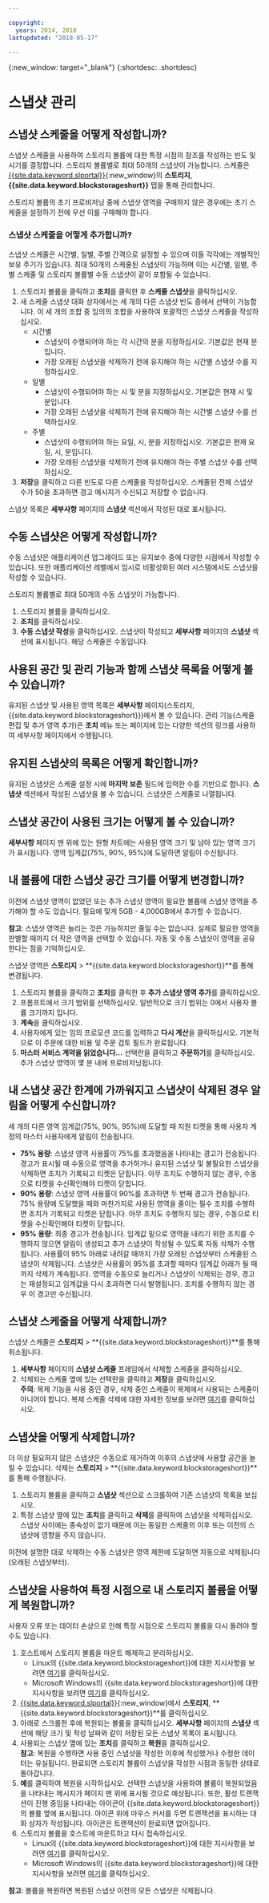 ```yaml
---

copyright:
  years: 2014, 2018
lastupdated: "2018-05-17"

---
```

{:new_window: target="_blank"}
{:shortdesc: .shortdesc}

# 스냅샷 관리

## 스냅샷 스케줄을 어떻게 작성합니까?

스냅샷 스케줄을 사용하여 스토리지 볼륨에 대한 특정 시점의 참조를 작성하는 빈도 및 시기를 결정합니다. 스토리지 볼륨별로 최대 50개의 스냅샷이 가능합니다. 스케줄은 [{{site.data.keyword.slportal}}](https://control.softlayer.com/){:new_window}의 **스토리지**, **{{site.data.keyword.blockstorageshort}}** 탭을 통해 관리합니다.

스토리지 볼륨의 초기 프로비저닝 중에 스냅샷 영역을 구매하지 않은 경우에는 초기 스케줄을 설정하기 전에 우선 이를 구매해야 합니다.

### 스냅샷 스케줄을 어떻게 추가합니까?

스냅샷 스케줄은 시간별, 일별, 주별 간격으로 설정할 수 있으며 이들 각각에는 개별적인 보유 주기가 있습니다. 최대 50개의 스케줄된 스냅샷이 가능하며 이는 시간별, 일별, 주별 스케줄 및 스토리지 볼륨별 수동 스냅샷이 같이 포함될 수 있습니다.

1. 스토리지 볼륨을 클릭하고 **조치**를 클릭한 후 **스케줄 스냅샷**을 클릭하십시오.
2. 새 스케줄 스냅샷 대화 상자에서는 세 개의 다른 스냅샷 빈도 중에서 선택이 가능합니다. 이 세 개의 조합 중 임의의 조합을 사용하여 포괄적인 스냅샷 스케줄을 작성하십시오.
   - 시간별
      - 스냅샷이 수행되어야 하는 각 시간의 분을 지정하십시오. 기본값은 현재 분입니다.
      - 가장 오래된 스냅샷을 삭제하기 전에 유지해야 하는 시간별 스냅샷 수를 지정하십시오.
   - 일별
      - 스냅샷이 수행되어야 하는 시 및 분을 지정하십시오. 기본값은 현재 시 및 분입니다.
      - 가장 오래된 스냅샷을 삭제하기 전에 유지해야 하는 시간별 스냅샷 수를 선택하십시오.
   - 주별
      - 스냅샷이 수행되어야 하는 요일, 시, 분을 지정하십시오. 기본값은 현재 요일, 시, 분입니다.
      - 가장 오래된 스냅샷을 삭제하기 전에 유지해야 하는 주별 스냅샷 수를 선택하십시오.
3. **저장**을 클릭하고 다른 빈도로 다른 스케줄을 작성하십시오. 스케줄된 전체 스냅샷 수가 50을 초과하면 경고 메시지가 수신되고 저장할 수 없습니다.

스냅샷 목록은 **세부사항** 페이지의 **스냅샷** 섹션에서 작성된 대로 표시됩니다.

## 수동 스냅샷은 어떻게 작성합니까?

수동 스냅샷은 애플리케이션 업그레이드 또는 유지보수 중에 다양한 시점에서 작성할 수 있습니다. 또한 애플리케이션 레벨에서 임시로 비활성화된 여러 시스템에서도 스냅샷을 작성할 수 있습니다.

스토리지 볼륨별로 최대 50개의 수동 스냅샷이 가능합니다.

1. 스토리지 볼륨을 클릭하십시오.
2. **조치**를 클릭하십시오.
3. **수동 스냅샷 작성**을 클릭하십시오.
스냅샷이 작성되고 **세부사항** 페이지의 **스냅샷** 섹션에 표시됩니다. 해당 스케줄은 수동입니다.

## 사용된 공간 및 관리 기능과 함께 스냅샷 목록을 어떻게 볼 수 있습니까?

유지된 스냅샷 및 사용된 영역 목록은 **세부사항** 페이지(스토리지, {{site.data.keyword.blockstorageshort}})에서 볼 수 있습니다. 관리 기능(스케줄 편집 및 추가 영역 추가)은 **조치** 메뉴 또는 페이지에 있는 다양한 섹션의 링크를 사용하여 세부사항 페이지에서 수행됩니다.

## 유지된 스냅샷의 목록은 어떻게 확인합니까?

유지된 스냅샷은 스케줄 설정 시에 **마지막 보존** 필드에 입력한 수를 기반으로 합니다. **스냅샷** 섹션에서 작성된 스냅샷을 볼 수 있습니다. 스냅샷은 스케줄로 나열됩니다.

## 스냅샷 공간이 사용된 크기는 어떻게 볼 수 있습니까?

**세부사항** 페이지 맨 위에 있는 원형 차트에는 사용된 영역 크기 및 남아 있는 영역 크기가 표시됩니다. 영역 임계값(75%, 90%, 95%)에 도달하면 알림이 수신됩니다.

## 내 볼륨에 대한 스냅샷 공간 크기를 어떻게 변경합니까?

이전에 스냅샷 영역이 없었던 또는 추가 스냅샷 영역이 필요한 볼륨에 스냅샷 영역을 추가해야 할 수도 있습니다. 필요에 맞게 5GB - 4,000GB에서 추가할 수 있습니다. 

**참고**: 스냅샷 영역은 늘리는 것은 가능하지만 줄일 수는 없습니다. 실제로 필요한 영역을 판별할 때까지 더 작은 영역을 선택할 수 있습니다. 자동 및 수동 스냅샷이 영역을 공유한다는 점을 기억하십시오.

스냅샷 영역은 **스토리지** > **{{site.data.keyword.blockstorageshort}}**를 통해 변경됩니다.

1. 스토리지 볼륨을 클릭하고 **조치**를 클릭한 후 **추가 스냅샷 영역 추가**를 클릭하십시오.
2. 프롬프트에서 크기 범위를 선택하십시오. 일반적으로 크기 범위는 0에서 사용자 볼륨 크기까지 입니다.
3. **계속**을 클릭하십시오.
4. 사용자에게 있는 임의 프로모션 코드를 입력하고 **다시 계산**을 클릭하십시오. 기본적으로 이 주문에 대한 비용 및 주문 검토 필드가 완료됩니다.
5. **마스터 서비스 계약을 읽었습니다…** 선택란을 클릭하고 **주문하기**를 클릭하십시오. 추가 스냅샷 영역이 몇 분 내에 프로비저닝됩니다.

## 내 스냅샷 공간 한계에 가까워지고 스냅샷이 삭제된 경우 알림을 어떻게 수신합니까?

세 개의 다른 영역 임계값(75%, 90%, 95%)에 도달할 때 지원 티켓을 통해 사용자 계정의 마스터 사용자에게 알림이 전송됩니다. 

- **75% 용량**: 스냅샷 영역 사용률이 75%를 초과했음을 나타내는 경고가 전송됩니다. 경고가 표시될 때 수동으로 영역을 추가하거나 유지된 스냅샷 및 불필요한 스냅샷을 삭제하면 조치가 기록되고 티켓은 닫힙니다. 아무 조치도 수행하지 않는 경우, 수동으로 티켓을 수신확인해야 티켓이 닫힙니다.
- **90% 용량**: 스냅샷 영역 사용률이 90%를 초과하면 두 번째 경고가 전송됩니다. 75% 용량에 도달했을 때와 마찬가지로 사용된 영역을 줄이는 필수 조치를 수행하면 조치가 기록되고 티켓은 닫힙니다. 아무 조치도 수행하지 않는 경우, 수동으로 티켓을 수신확인해야 티켓이 닫힙니다.
- **95% 용량**: 최종 경고가 전송됩니다. 임계값 밑으로 영역을 내리기 위한 조치를 수행하지 않으면 알림이 생성되고 추가 스냅샷이 작성될 수 있도록 자동 삭제가 수행됩니다. 사용률이 95% 아래로 내려갈 때까지 가장 오래된 스냅샷부터 스케줄된 스냅샷이 삭제됩니다. 스냅샷은 사용률이 95%를 초과할 때마다 임계값 아래가 될 때까지 삭제가 계속됩니다. 영역을 수동으로 늘리거나 스냅샷이 삭제되는 경우, 경고는 재설정되고 임계값을 다시 초과하면 다시 발행됩니다. 조치를 수행하지 않는 경우 이 경고만 수신됩니다.

## 스냅샷 스케줄을 어떻게 삭제합니까?

스냅샷 스케줄은 **스토리지** > **{{site.data.keyword.blockstorageshort}}**를 통해 취소됩니다.

1. **세부사항** 페이지의 **스냅샷 스케줄** 프레임에서 삭제할 스케줄을 클릭하십시오.
2. 삭제되는 스케줄 옆에 있는 선택란을 클릭하고 **저장**을 클릭하십시오.<br />
**주의**: 복제 기능을 사용 중인 경우, 삭제 중인 스케줄이 복제에서 사용되는 스케줄이 아니어야 합니다. 복제 스케줄 삭제에 대한 자세한 정보를 보려면 [여기](replication.html)를 클릭하십시오.

## 스냅샷을 어떻게 삭제합니까?

더 이상 필요하지 않은 스냅샷은 수동으로 제거하여 이후의 스냅샷에 사용할 공간을 늘릴 수 있습니다. 삭제는 **스토리지** > **{{site.data.keyword.blockstorageshort}}**를 통해 수행됩니다. 

1. 스토리지 볼륨을 클릭하고 **스냅샷** 섹션으로 스크롤하여 기존 스냅샷의 목록을 보십시오.
2. 특정 스냅샷 옆에 있는 **조치**를 클릭하고 **삭제**를 클릭하여 스냅샷을 삭제하십시오. 스냅샷 사이에는 종속성이 없기 때문에 이는 동일한 스케줄의 이후 또는 이전의 스냅샷에 영향을 주지 않습니다.

이전에 설명한 대로 삭제하는 수동 스냅샷은 영역 제한에 도달하면 자동으로 삭제됩니다(오래된 스냅샷부터).

## 스냅샷을 사용하여 특정 시점으로 내 스토리지 볼륨을 어떻게 복원합니까?

사용자 오류 또는 데이터 손상으로 인해 특정 시점으로 스토리지 볼륨을 다시 돌려야 할 수도 있습니다.

1. 호스트에서 스토리지 볼륨을 마운트 해제하고 분리하십시오.
   - Linux의 {{site.data.keyword.blockstorageshort}}에 대한 지시사항을 보려면 [여기](accessing_block_storage_linux.html)를 클릭하십시오.
   - Microsoft Windows의 {{site.data.keyword.blockstorageshort}}에 대한 지시사항을 보려면 [여기](accessing-block-storage-windows.html)를 클릭하십시오.
2. [{{site.data.keyword.slportal}}](https://control.softlayer.com/){:new_window}에서 **스토리지**, **{{site.data.keyword.blockstorageshort}}**를 클릭하십시오.
3. 아래로 스크롤한 후에 복원되는 볼륨을 클릭하십시오. **세부사항** 페이지의 **스냅샷** 섹션에 해당 크기 및 작성 날짜와 같이 저장된 모든 스냅샷 목록이 표시됩니다.
4. 사용되는 스냅샷 옆에 있는 **조치**를 클릭하고 **복원**을 클릭하십시오. <br/>
  **참고**: 복원을 수행하면 사용 중인 스냅샷을 작성한 이후에 작성했거나 수정한 데이터는 유실됩니다. 완료되면 스토리지 볼륨이 스냅샷을 작성한 시점과 동일한 상태로 돌아갑니다.  
5. **예**를 클릭하여 복원을 시작하십시오. 선택한 스냅샷을 사용하여 볼륨이 복원되었음을 나타내는 메시지가 페이지 맨 위에 표시될 것으로 예상됩니다. 또한, 활성 트랜잭션이 진행 중임을 나타내는 아이콘이 {{site.data.keyword.blockstorageshort}}의 볼륨 옆에 표시됩니다. 아이콘 위에 마우스 커서를 두면 트랜잭션을 표시하는 대화 상자가 작성됩니다. 아이콘은 트랜잭션이 완료되면 없어집니다. 
6. 스토리지 볼륨을 호스트에 마운트하고 다시 접속하십시오. 
   - Linux의 {{site.data.keyword.blockstorageshort}}에 대한 지시사항을 보려면 [여기](accessing_block_storage_linux.html)를 클릭하십시오.
   - Microsoft Windows의 {{site.data.keyword.blockstorageshort}}에 대한 지시사항을 보려면 [여기](accessing-block-storage-windows.html)를 클릭하십시오.
   
**참고**: 볼륨을 복원하면 복원된 스냅샷 이전의 모든 스냅샷은 삭제됩니다.
